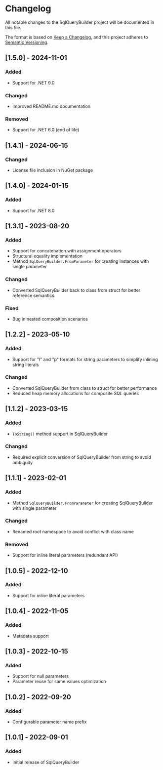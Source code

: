 # Changelog

All notable changes to the SqlQueryBuilder project will be documented in this file.

The format is based on [Keep a Changelog](https://keepachangelog.com/en/1.0.0/),
and this project adheres to [Semantic Versioning](https://semver.org/spec/v2.0.0.html).

## [1.5.0] - 2024-11-01

### Added

- Support for .NET 9.0

### Changed

- Improved README.md documentation

### Removed

- Support for .NET 6.0 (end of life)

## [1.4.1] - 2024-06-15

### Changed

- License file inclusion in NuGet package

## [1.4.0] - 2024-01-15

### Added

- Support for .NET 8.0

## [1.3.1] - 2023-08-20

### Added

- Support for concatenation with assignment operators
- Structural equality implementation
- Method `SqlQueryBuilder.FromParameter` for creating instances with single parameter

### Changed

- Converted SqlQueryBuilder back to class from struct for better reference semantics

### Fixed

- Bug in nested composition scenarios

## [1.2.2] - 2023-05-10

### Added

- Support for "l" and "p" formats for string parameters to simplify inlining string literals

### Changed

- Converted SqlQueryBuilder from class to struct for better performance
- Reduced heap memory allocations for composite SQL queries

## [1.1.2] - 2023-03-15

### Added

- `ToString()` method support in SqlQueryBuilder

### Changed

- Required explicit conversion of SqlQueryBuilder from string to avoid ambiguity

## [1.1.1] - 2023-02-01

### Added

- Method `SqlQueryBuilder.FromParameter` for creating SqlQueryBuilder with single parameter

### Changed

- Renamed root namespace to avoid conflict with class name

### Removed

- Support for inline literal parameters (redundant API)

## [1.0.5] - 2022-12-10

### Added

- Support for inline literal parameters

## [1.0.4] - 2022-11-05

### Added

- Metadata support

## [1.0.3] - 2022-10-15

### Added

- Support for null parameters
- Parameter reuse for same values optimization

## [1.0.2] - 2022-09-20

### Added

- Configurable parameter name prefix

## [1.0.1] - 2022-09-01

### Added

- Initial release of SqlQueryBuilder